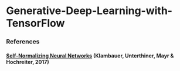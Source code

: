 # Generative-Deep-Learning-with-TensorFlow


### References
#### [Self-Normalizing Neural Networks](https://arxiv.org/abs/1706.02515) (Klambauer, Unterthiner, Mayr & Hochreiter, 2017)

